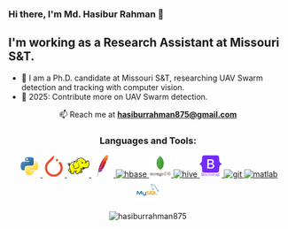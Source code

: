 ### Hi there, I'm Md. Hasibur Rahman 👋

## I'm working as a Research Assistant at Missouri S&T.  

- 🌱 I am a Ph.D. candidate at Missouri S&T, researching UAV Swarm detection and tracking with computer vision.
- 🥅 2025: Contribute more on UAV Swarm detection. 

<p align="center">
📫 Reach me at <a href="mailto:hasiburrahman875@gmail.com" target="_blank"><b>hasiburrahman875@gmail.com</b></a>
</p>

<h3 align="center">Languages and Tools:</h3>
<p align="center"> 
    <a href="https://www.python.org" target="_blank"> <img src="https://raw.githubusercontent.com/devicons/devicon/master/icons/python/python-original.svg" alt="python" width="40" height="40"/> </a>
    <a href="https://pytorch.org/" target="_blank"> <img src="https://raw.githubusercontent.com/devicons/devicon/master/icons/pytorch/pytorch-original.svg" alt="pytorch" width="40" height="40"/> </a> 
    <a href="https://hadoop.apache.org/" target="_blank"> <img src="https://raw.githubusercontent.com/devicons/devicon/master/icons/hadoop/hadoop-original.svg" alt="hadoop" width="40" height="40"/> </a> 
    <a href="https://spark.apache.org/" target="_blank"> <img src="https://raw.githubusercontent.com/devicons/devicon/master/icons/apache/apache-original.svg" alt="spark" width="40" height="40"/> </a> 
    <a href="https://hbase.apache.org/" target="_blank"> <img src="https://upload.wikimedia.org/wikipedia/en/5/56/Apache_HBase_logo.svg" alt="hbase" width="40" height="40"/> </a> 
    <a href="https://www.mongodb.com/" target="_blank"> <img src="https://raw.githubusercontent.com/devicons/devicon/master/icons/mongodb/mongodb-original-wordmark.svg" alt="mongodb" width="40" height="40"/> </a> 
    <a href="https://hive.apache.org/" target="_blank"> <img src="https://www.vectorlogo.zone/logos/apache_hive/apache_hive-icon.svg" alt="hive" width="40" height="40"/> </a> 
    <a href="https://getbootstrap.com" target="_blank"> <img src="https://raw.githubusercontent.com/devicons/devicon/master/icons/bootstrap/bootstrap-plain-wordmark.svg" alt="bootstrap" width="40" height="40"/> </a> 
    <a href="https://git-scm.com/" target="_blank"> <img src="https://www.vectorlogo.zone/logos/git-scm/git-scm-icon.svg" alt="git" width="40" height="40"/> </a>
    <a href="https://www.mathworks.com/" target="_blank"> <img src="https://upload.wikimedia.org/wikipedia/commons/2/21/Matlab_Logo.png" alt="matlab" width="40" height="40"/> </a> 
    <a href="https://www.mysql.com/" target="_blank"> <img src="https://raw.githubusercontent.com/devicons/devicon/master/icons/mysql/mysql-original-wordmark.svg" alt="mysql" width="40" height="40"/> </a>
</p>

<p align="center"><img align="center" width="400" src="https://github-readme-stats.vercel.app/api?username=hasiburrahman875&show_icons=true&locale=en" alt="hasiburrahman875" /></p>
